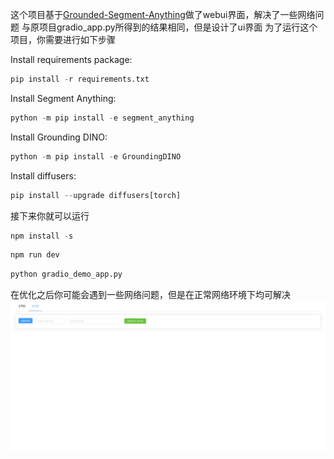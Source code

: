 这个项目基于<a href="https://github.com/IDEA-Research/Grounded-Segment-Anything">Grounded-Segment-Anything<a/>做了webui界面，解决了一些网络问题
与原项目gradio_app.py所得到的结果相同，但是设计了ui界面
为了运行这个项目，你需要进行如下步骤

Install requirements package:
```python
pip install -r requirements.txt
```
Install Segment Anything:
```python
python -m pip install -e segment_anything
```
Install Grounding DINO:
```python
python -m pip install -e GroundingDINO
```
Install diffusers:
```python
pip install --upgrade diffusers[torch]
```

接下来你就可以运行
```node.js
npm install -s
```
```node.js
npm run dev
```
```python
python gradio_demo_app.py
```

在优化之后你可能会遇到一些网络问题，但是在正常网络环境下均可解决
![img.png](img.png)